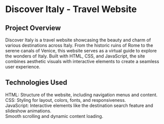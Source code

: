 # Discover Italy - Travel Website

## Project Overview

Discover Italy is a travel website showcasing the beauty and charm of various destinations across Italy.
From the historic ruins of Rome to the serene canals of Venice, this website serves as a virtual guide to explore the wonders of Italy. Built with HTML, CSS, and JavaScript, the site combines aesthetic visuals with interactive elements to create a seamless user experience.

## Technologies Used

HTML: Structure of the website, including navigation menus and content.<br>
CSS: Styling for layout, colors, fonts, and responsiveness.<br>
JavaScript:
Interactive elements like the destination search feature and slideshow animations.<br>
Smooth scrolling and dynamic content loading.<br>
